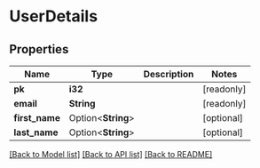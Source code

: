 # UserDetails

## Properties

Name | Type | Description | Notes
------------ | ------------- | ------------- | -------------
**pk** | **i32** |  | [readonly]
**email** | **String** |  | [readonly]
**first_name** | Option<**String**> |  | [optional]
**last_name** | Option<**String**> |  | [optional]

[[Back to Model list]](../README.md#documentation-for-models) [[Back to API list]](../README.md#documentation-for-api-endpoints) [[Back to README]](../README.md)


